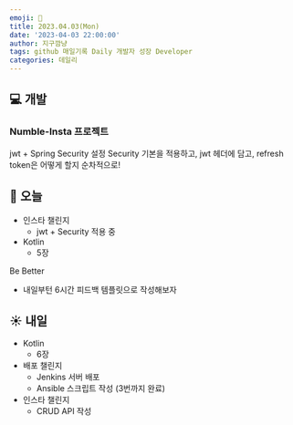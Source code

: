 ```yaml
---
emoji: 🌱
title: 2023.04.03(Mon)
date: '2023-04-03 22:00:00'
author: 지구깜냥
tags: github 매일기록 Daily 개발자 성장 Developer
categories: 데일리
---
```

## 💻 개발
### Numble-Insta 프로젝트
jwt + Spring Security 설정
Security 기본을 적용하고, jwt 헤더에 담고, refresh token은 어떻게 할지 순차적으로!

## 🌙 오늘
- 인스타 챌린지
  - jwt + Security 적용 중
- Kotlin
  - 5장

Be Better
- 내일부턴 6시간 피드백 템플릿으로 작성해보자

## ☀️ 내일
- Kotlin
  - 6장
- 배포 챌린지
  - Jenkins 서버 배포
  - Ansible 스크립트 작성 (3번까지 완료)
- 인스타 챌린지
  - CRUD API 작성
